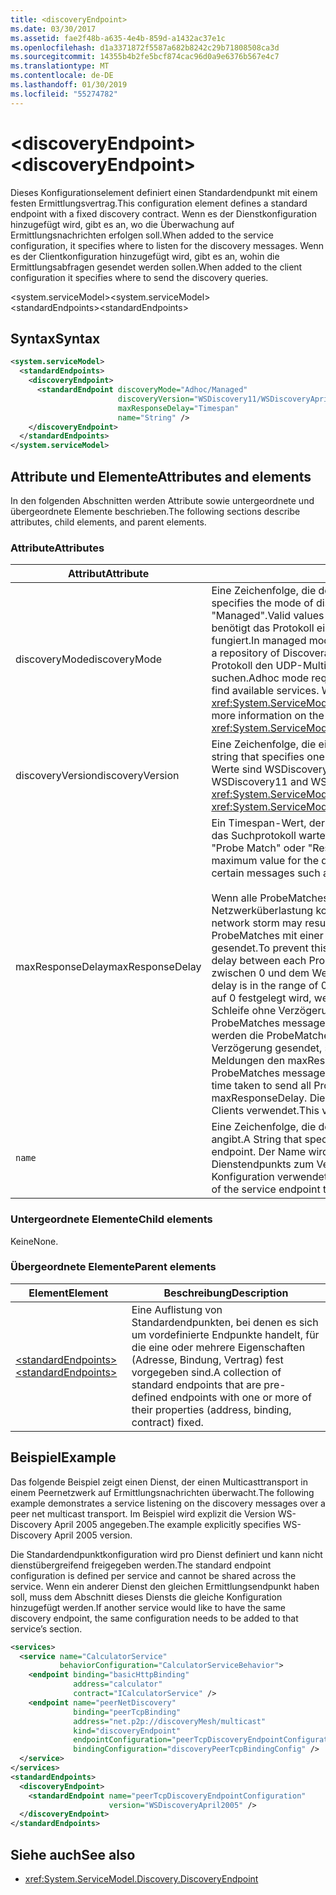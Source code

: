 ```yaml
---
title: <discoveryEndpoint>
ms.date: 03/30/2017
ms.assetid: fae2f48b-a635-4e4b-859d-a1432ac37e1c
ms.openlocfilehash: d1a3371872f5587a682b8242c29b71808508ca3d
ms.sourcegitcommit: 14355b4b2fe5bcf874cac96d0a9e6376b567e4c7
ms.translationtype: MT
ms.contentlocale: de-DE
ms.lasthandoff: 01/30/2019
ms.locfileid: "55274782"
---
```

# <a name="discoveryendpoint"></a><span data-ttu-id="1397b-101">\<discoveryEndpoint></span><span class="sxs-lookup"><span data-stu-id="1397b-101">\<discoveryEndpoint></span></span>

<span data-ttu-id="1397b-102">Dieses Konfigurationselement definiert einen Standardendpunkt mit einem festen Ermittlungsvertrag.</span><span class="sxs-lookup"><span data-stu-id="1397b-102">This configuration element defines a standard endpoint with a fixed discovery contract.</span></span> <span data-ttu-id="1397b-103">Wenn es der Dienstkonfiguration hinzugefügt wird, gibt es an, wo die Überwachung auf Ermittlungsnachrichten erfolgen soll.</span><span class="sxs-lookup"><span data-stu-id="1397b-103">When added to the service configuration, it specifies where to listen for the discovery messages.</span></span> <span data-ttu-id="1397b-104">Wenn es der Clientkonfiguration hinzugefügt wird, gibt es an, wohin die Ermittlungsabfragen gesendet werden sollen.</span><span class="sxs-lookup"><span data-stu-id="1397b-104">When added to the client configuration it specifies where to send the discovery queries.</span></span>  
  
<span data-ttu-id="1397b-105">\<system.serviceModel></span><span class="sxs-lookup"><span data-stu-id="1397b-105">\<system.serviceModel></span></span>  
<span data-ttu-id="1397b-106">\<standardEndpoints></span><span class="sxs-lookup"><span data-stu-id="1397b-106">\<standardEndpoints></span></span>  
  
## <a name="syntax"></a><span data-ttu-id="1397b-107">Syntax</span><span class="sxs-lookup"><span data-stu-id="1397b-107">Syntax</span></span>  
  
```xml  
<system.serviceModel>
  <standardEndpoints>
    <discoveryEndpoint>
      <standardEndpoint discoveryMode="Adhoc/Managed"
                        discoveryVersion="WSDiscovery11/WSDiscoveryApril2005"
                        maxResponseDelay="Timespan"
                        name="String" />
    </discoveryEndpoint>
  </standardEndpoints>
</system.serviceModel>
```  
  
## <a name="attributes-and-elements"></a><span data-ttu-id="1397b-108">Attribute und Elemente</span><span class="sxs-lookup"><span data-stu-id="1397b-108">Attributes and elements</span></span>

<span data-ttu-id="1397b-109">In den folgenden Abschnitten werden Attribute sowie untergeordnete und übergeordnete Elemente beschrieben.</span><span class="sxs-lookup"><span data-stu-id="1397b-109">The following sections describe attributes, child elements, and parent elements.</span></span>  
  
### <a name="attributes"></a><span data-ttu-id="1397b-110">Attribute</span><span class="sxs-lookup"><span data-stu-id="1397b-110">Attributes</span></span>

| <span data-ttu-id="1397b-111">Attribut</span><span class="sxs-lookup"><span data-stu-id="1397b-111">Attribute</span></span>        | <span data-ttu-id="1397b-112">Beschreibung</span><span class="sxs-lookup"><span data-stu-id="1397b-112">Description</span></span> |  
| ---------------- | ----------- |  
| <span data-ttu-id="1397b-113">discoveryMode</span><span class="sxs-lookup"><span data-stu-id="1397b-113">discoveryMode</span></span>    | <span data-ttu-id="1397b-114">Eine Zeichenfolge, die den Modus des Suchprotokolls angibt.</span><span class="sxs-lookup"><span data-stu-id="1397b-114">A string that specifies the mode of discovery protocol.</span></span> <span data-ttu-id="1397b-115">Gültige Werte sind "Adhoc" und "Managed".</span><span class="sxs-lookup"><span data-stu-id="1397b-115">Valid values are "Adhoc" and "Managed".</span></span> <span data-ttu-id="1397b-116">Im verwalteten Modus benötigt das Protokoll einen Suchproxy, der als Repository sichtbarer Dienste fungiert.</span><span class="sxs-lookup"><span data-stu-id="1397b-116">In managed mode the protocol relies on a Discovery Proxy, which acts as a repository of Discoverable services.</span></span> <span data-ttu-id="1397b-117">Der Ad-hoc-Modus erfordert, dass das Protokoll den UDP-Multicastmechanismus verwendet, um verfügbare Dienste zu suchen.</span><span class="sxs-lookup"><span data-stu-id="1397b-117">Adhoc mode requires the protocol to use UDP multicast mechanism to find available services.</span></span> <span data-ttu-id="1397b-118">Weitere Informationen zu der Eigenschaft finden Sie unter <xref:System.ServiceModel.Discovery.DiscoveryEndpoint.DiscoveryMode%2A>.</span><span class="sxs-lookup"><span data-stu-id="1397b-118">For more information on the property, see <xref:System.ServiceModel.Discovery.DiscoveryEndpoint.DiscoveryMode%2A>.</span></span> |  
| <span data-ttu-id="1397b-119">discoveryVersion</span><span class="sxs-lookup"><span data-stu-id="1397b-119">discoveryVersion</span></span> | <span data-ttu-id="1397b-120">Eine Zeichenfolge, die eine der zwei Versionen des WS-Suchprotokolls angibt.</span><span class="sxs-lookup"><span data-stu-id="1397b-120">A string that specifies one of the two versions of WS-Discovery protocol.</span></span> <span data-ttu-id="1397b-121">Gültige Werte sind WSDiscovery11 und WSDiscoveryApril2005.</span><span class="sxs-lookup"><span data-stu-id="1397b-121">Valid values are WSDiscovery11 and WSDiscoveryApril2005.</span></span> <span data-ttu-id="1397b-122">Dieser Wert ist vom Typ <xref:System.ServiceModel.Discovery.DiscoveryVersion>.</span><span class="sxs-lookup"><span data-stu-id="1397b-122">This value is of type <xref:System.ServiceModel.Discovery.DiscoveryVersion>.</span></span> |  
| <span data-ttu-id="1397b-123">maxResponseDelay</span><span class="sxs-lookup"><span data-stu-id="1397b-123">maxResponseDelay</span></span> | <span data-ttu-id="1397b-124">Ein Timespan-Wert, der den maximalen Wert für die Verzögerung angibt, den das Suchprotokoll wartet, bis bestimmte Meldungen gesendet werden, z. B. "Probe Match" oder "Resolve Match".</span><span class="sxs-lookup"><span data-stu-id="1397b-124">A Timespan value that specifies the maximum value for the delay the Discovery protocol will wait before sending certain messages such as Probe Match or Resolve Match.</span></span><br /><br /> <span data-ttu-id="1397b-125">Wenn alle ProbeMatches zur gleichen Zeit gesendet werden, kann es zu einer Netzwerküberlastung kommen.</span><span class="sxs-lookup"><span data-stu-id="1397b-125">If all ProbeMatches are sent at the same time, a network storm may result.</span></span> <span data-ttu-id="1397b-126">Um zu verhindern, dass dieser Fall eintritt, werden ProbeMatches mit einer zufälligen Verzögerung zwischen den ProbeMatches gesendet.</span><span class="sxs-lookup"><span data-stu-id="1397b-126">To prevent this from occurring, ProbeMatches are sent with a random delay between each ProbeMatch.</span></span> <span data-ttu-id="1397b-127">Die zufällige Verzögerung liegt im Bereich zwischen 0 und dem Wert, der von diesem Attribut festgelegt wurde.</span><span class="sxs-lookup"><span data-stu-id="1397b-127">The random delay is in the range of 0 to the value set by this attribute.</span></span> <span data-ttu-id="1397b-128">Wenn dieses Attribut auf 0 festgelegt wird, werden die ProbeMatches-Meldungen in einer engen Schleife ohne Verzögerung gesendet.</span><span class="sxs-lookup"><span data-stu-id="1397b-128">If this attribute is set to 0, then the ProbeMatches messages are sent in a tight loop without any delay.</span></span> <span data-ttu-id="1397b-129">Andernfalls werden die ProbeMatches-Meldungen mit einer zufällig festgelegten Verzögerung gesendet, sodass die Gesamtzeit zum Senden aller ProbeMatches-Meldungen den maxResponseDelay-Wert nicht überschreitet.</span><span class="sxs-lookup"><span data-stu-id="1397b-129">Otherwise, the ProbeMatches messages are sent with some random delay such that the total time taken to send all ProbeMatches messages does not exceed the maxResponseDelay.</span></span> <span data-ttu-id="1397b-130">Dieser Wert ist nur für Dienste relevant, er wird nicht von Clients verwendet.</span><span class="sxs-lookup"><span data-stu-id="1397b-130">This value is only relevant for services, it is not used by clients.</span></span> |  
| `name`           | <span data-ttu-id="1397b-131">Eine Zeichenfolge, die den Namen der Konfiguration des Standardendpunkts angibt.</span><span class="sxs-lookup"><span data-stu-id="1397b-131">A String that specifies the name of the configuration of the standard endpoint.</span></span> <span data-ttu-id="1397b-132">Der Name wird im `endpointConfiguration`-Attribut des Dienstendpunkts zum Verknüpfen eines Standardendpunkts mit der Konfiguration verwendet.</span><span class="sxs-lookup"><span data-stu-id="1397b-132">The name is used in the `endpointConfiguration` attribute of the service endpoint to link a standard endpoint to its configuration.</span></span> |  
  
### <a name="child-elements"></a><span data-ttu-id="1397b-133">Untergeordnete Elemente</span><span class="sxs-lookup"><span data-stu-id="1397b-133">Child elements</span></span>

<span data-ttu-id="1397b-134">Keine</span><span class="sxs-lookup"><span data-stu-id="1397b-134">None.</span></span>  
  
### <a name="parent-elements"></a><span data-ttu-id="1397b-135">Übergeordnete Elemente</span><span class="sxs-lookup"><span data-stu-id="1397b-135">Parent elements</span></span>

| <span data-ttu-id="1397b-136">Element</span><span class="sxs-lookup"><span data-stu-id="1397b-136">Element</span></span> | <span data-ttu-id="1397b-137">Beschreibung</span><span class="sxs-lookup"><span data-stu-id="1397b-137">Description</span></span> |  
| ------- | ----------- |  
| [<span data-ttu-id="1397b-138">\<standardEndpoints></span><span class="sxs-lookup"><span data-stu-id="1397b-138">\<standardEndpoints></span></span>](../../../../../docs/framework/configure-apps/file-schema/wcf/standardendpoints.md) | <span data-ttu-id="1397b-139">Eine Auflistung von Standardendpunkten, bei denen es sich um vordefinierte Endpunkte handelt, für die eine oder mehrere Eigenschaften (Adresse, Bindung, Vertrag) fest vorgegeben sind.</span><span class="sxs-lookup"><span data-stu-id="1397b-139">A collection of standard endpoints that are pre-defined endpoints with one or more of their properties (address, binding, contract) fixed.</span></span> |  
  
## <a name="example"></a><span data-ttu-id="1397b-140">Beispiel</span><span class="sxs-lookup"><span data-stu-id="1397b-140">Example</span></span>

<span data-ttu-id="1397b-141">Das folgende Beispiel zeigt einen Dienst, der einen Multicasttransport in einem Peernetzwerk auf Ermittlungsnachrichten überwacht.</span><span class="sxs-lookup"><span data-stu-id="1397b-141">The following example demonstrates a service listening on the discovery messages over a peer net multicast transport.</span></span> <span data-ttu-id="1397b-142">Im Beispiel wird explizit die Version WS-Discovery April 2005 angegeben.</span><span class="sxs-lookup"><span data-stu-id="1397b-142">The example explicitly specifies WS-Discovery April 2005 version.</span></span>  
  
<span data-ttu-id="1397b-143">Die Standardendpunktkonfiguration wird pro Dienst definiert und kann nicht dienstübergreifend freigegeben werden.</span><span class="sxs-lookup"><span data-stu-id="1397b-143">The standard endpoint configuration is defined per service and cannot be shared across the service.</span></span> <span data-ttu-id="1397b-144">Wenn ein anderer Dienst den gleichen Ermittlungsendpunkt haben soll, muss dem Abschnitt dieses Diensts die gleiche Konfiguration hinzugefügt werden.</span><span class="sxs-lookup"><span data-stu-id="1397b-144">If another service would like to have the same discovery endpoint, the same configuration needs to be added to that service’s section.</span></span>  
  
```xml  
<services>
  <service name="CalculatorService"
           behaviorConfiguration="CalculatorServiceBehavior">
    <endpoint binding="basicHttpBinding"
              address="calculator"
              contract="ICalculatorService" />
    <endpoint name="peerNetDiscovery"
              binding="peerTcpBinding"
              address="net.p2p://discoveryMesh/multicast"
              kind="discoveryEndpoint"
              endpointConfiguration="peerTcpDiscoveryEndpointConfiguration"
              bindingConfiguration="discoveryPeerTcpBindingConfig" />
  </service>
</services>
<standardEndpoints>
  <discoveryEndpoint>
    <standardEndpoint name="peerTcpDiscoveryEndpointConfiguration"
                      version="WSDiscoveryApril2005" />
  </discoveryEndpoint>
</standardEndpoints>
```  
  
## <a name="see-also"></a><span data-ttu-id="1397b-145">Siehe auch</span><span class="sxs-lookup"><span data-stu-id="1397b-145">See also</span></span>

- <xref:System.ServiceModel.Discovery.DiscoveryEndpoint>
